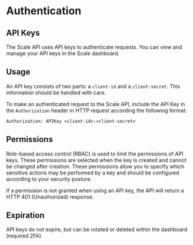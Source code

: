 # Authentication

## API Keys

The Scale API uses API keys to authenticate requests. You can view and manage your API keys in the Scale dashboard. 

## Usage

An API key consists of two parts: a `client-id` and a `client-secret`. This information should be handled with care.

To make an authenticated request to the Scale API, include the API Key in the `Authorization` header in HTTP request according the following format:

```text
Authorization: APIKey <client-id>:<client-secret>
```

## Permissions

Role-based access control \(RBAC\) is used to limit the permissions of API keys. These permissions are selected when the key is created and cannot be changed after creation. These permissions allow you to specify which sensitive actions may be performed by a key and should be configured according to your security posture. 

If a permission is not granted when using an API key, the API will return a HTTP 401 \(Unauthorized\) response.

## Expiration

API keys do not expire, but can be rotated or deleted within the dashboard \(required 2FA\).

